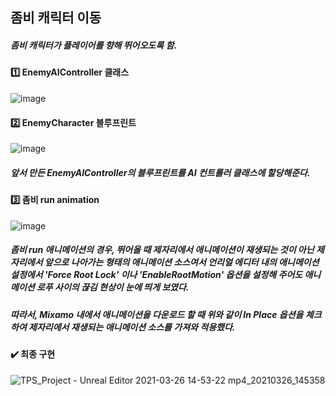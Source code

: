 ## 좀비 캐릭터 이동

##### 좀비 캐릭터가 플레이어를 향해 뛰어오도록 함.

#### :one: EnemyAIController 클래스

![image](https://user-images.githubusercontent.com/52204522/112588097-2c784f80-8e42-11eb-8e76-c09de3ddd004.png)

#### :two: EnemyCharacter 블루프린트

![image](https://user-images.githubusercontent.com/52204522/112588159-431ea680-8e42-11eb-8072-2eaf772d2042.png)

##### 앞서 만든 EnemyAIController의 블루프린트를 AI 컨트롤러 클래스에 할당해준다.

#### :three: 좀비 run animation

![image](https://user-images.githubusercontent.com/52204522/112588333-8d078c80-8e42-11eb-91a9-614a538e364f.png)

##### 좀비 run 애니메이션의 경우, 뛰어올 때 제자리에서 애니메이션이 재생되는 것이 아닌 제자리에서 앞으로 나아가는 형태의 애니메이션 소스여서 언리얼 에디터 내의 애니메이션 설정에서 'Force Root Lock' 이나 'EnableRootMotion' 옵션을 설정해 주어도 애니메이션 로푸 사이의 끊김 현상이 눈에 띄게 보였다.
##### 따라서, Mixamo 내에서 애니메이션을 다운로드 할 때 위와 같이 In Place 옵션을 체크하여 제자리에서 재생되는 애니메이션 소스를 가져와 적용했다.

#### :heavy_check_mark: 최종 구현

![TPS_Project - Unreal Editor 2021-03-26 14-53-22 mp4_20210326_145358](https://user-images.githubusercontent.com/52204522/112588740-449c9e80-8e43-11eb-82d4-3e0f54ceb65c.gif)

